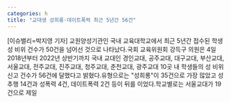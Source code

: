 ```yaml
---
categories: h
title: "교대생 성희롱·데이트폭력 최근 5년간 56건"
---
```

[이슈밸리=박지영 기자] 교원양성기관인 국내 교육대학교에서 최근 5년간 접수된 학생 성 비위 건수가 50건을 넘어선 것으로 나타났다.국회 교육위원회 강득구 의원은 4일 2018년부터 2022년 상반기까지 국내 교대인 경인교대, 공주교대, 대구교대, 부산교대, 서울교대, 전주교대, 진주교대, 청주교대, 춘천교대, 광주교대 10곳 내 학생들의 성 비위 신고 건수가 56건에 달했다고 밝혔다.유형으로는 "성희롱"이 35건으로 가장 많았고 성추행 14건과 성폭력 4건, 데이트폭력 2건 등이 뒤를 이었다.학교별로는 서울교대가 19건으로 제일